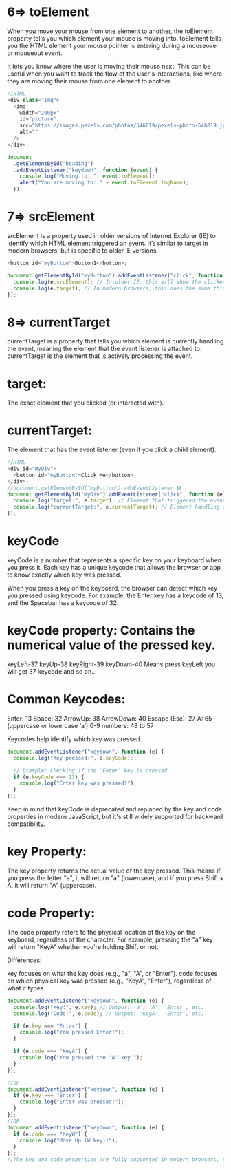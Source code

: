 # 6=> toElement

When you move your mouse from one element to another, the toElement property tells you which element your mouse is moving into.
toElement tells you the HTML element your mouse pointer is entering during a mouseover or mouseout event.

It lets you know where the user is moving their mouse next.
This can be useful when you want to track the flow of the user's interactions, like where they are moving their mouse from one element to another.

```javascript
//HTML
<div class="img">
  <img
    width="200px"
    id="picture"
    src="https://images.pexels.com/photos/546819/pexels-photo-546819.jpeg?auto=compress&cs=tinysrgb&w=600&lazy=load"
    alt=""
  />
</div>;

document
  .getElementById("heading")
  .addEventListener("keydown", function (event) {
    console.log("Moving to: ", event.toElement);
    alert("You are moving to: " + event.toElement.tagName);
  });
```

# 7=> srcElement

srcElement is a property used in older versions of Internet Explorer (IE) to identify which HTML element triggered an event. It’s similar to target in modern browsers, but is specific to older IE versions.

```javascript
<button id="myButton">Button1</button>;

document.getElementById("myButton").addEventListener("click", function (e) {
  console.log(e.srcElement); // In older IE, this will show the clicked button
  console.log(e.target); // In modern browsers, this does the same thing
});
```

# 8=> currentTarget

currentTarget is a property that tells you which element is currently handling the event, meaning the element that the event listener is attached to.
currentTarget is the element that is actively processing the event.

# target:

The exact element that you clicked (or interacted with).

# currentTarget:

The element that has the event listener (even if you click a child element).

```javascript
//HTML
<div id="myDiv">
  <button id="myButton">Click Me</button>
</div>;
//document.getElementById("myButton").addEventListener ❎
document.getElementById("myDiv").addEventListener("click", function (e) {
  console.log("target:", e.target); // Element that triggered the event (the button)
  console.log("currentTarget:", e.currentTarget); // Element handling the event (the div)
});
```

# keyCode

keyCode is a number that represents a specific key on your keyboard when you press it. Each key has a unique keycode that allows the browser or app to know exactly which key was pressed.

When you press a key on the keyboard, the browser can detect which key you pressed using keycode.
For example, the Enter key has a keycode of 13, and the Spacebar has a keycode of 32.

# keyCode property: Contains the numerical value of the pressed key.

keyLeft-37
keyUp-38
keyRight-39
keyDown-40
Means press keyLeft you will get 37 keycode and so on...

# Common Keycodes:

Enter: 13
Space: 32
ArrowUp: 38
ArrowDown: 40
Escape (Esc): 27
A: 65 (uppercase or lowercase ‘a’)
0-9 numbers: 48 to 57

Keycodes help identify which key was pressed.

```javascript
document.addEventListener("keydown", function (e) {
  console.log("Key pressed:", e.keyCode);

  // Example: Checking if the 'Enter' key is pressed
  if (e.keyCode === 13) {
    console.log("Enter key was pressed!");
  }
});
```

Keep in mind that keyCode is deprecated and replaced by the key and code properties in modern JavaScript, but it's still widely supported for backward compatibility.

# key Property:

The key property returns the actual value of the key pressed. This means if you press the letter "a", it will return "a" (lowercase), and if you press Shift + A, it will return "A" (uppercase).

# code Property:

The code property refers to the physical location of the key on the keyboard, regardless of the character. For example, pressing the "a" key will return "KeyA" whether you're holding Shift or not.

Differences:

key focuses on what the key does (e.g., "a", "A", or "Enter").
code focuses on which physical key was pressed (e.g., "KeyA", "Enter"), regardless of what it types.

```javascript
document.addEventListener("keydown", function (e) {
  console.log("Key:", e.key); // Output: 'a', 'A', 'Enter', etc.
  console.log("Code:", e.code); // Output: 'KeyA', 'Enter', etc.

  if (e.key === "Enter") {
    console.log("You pressed Enter!");
  }

  if (e.code === "KeyA") {
    console.log("You pressed the 'A' key.");
  }
});

//OR
document.addEventListener("keydown", function (e) {
  if (e.key === "Enter") {
    console.log("Enter was pressed!");
  }
});
//OR
document.addEventListener("keydown", function (e) {
  if (e.code === "KeyW") {
    console.log("Move Up (W key)!");
  }
});
//The key and code properties are fully supported in modern browsers, so it's a safer and more future-proof way than keyCode.
```
